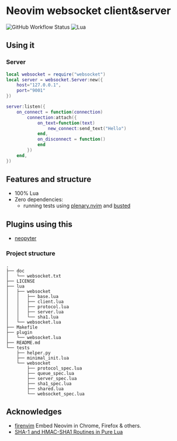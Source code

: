 # Neovim websocket client&server

![GitHub Workflow Status](https://img.shields.io/github/actions/workflow/status/AbaoFromCUG/websocket.nvim/lint-test.yml?branch=main&style=for-the-badge)
![Lua](https://img.shields.io/badge/Made%20with%20Lua-blueviolet.svg?style=for-the-badge&logo=lua)

## Using it

### Server

```lua
local websocket = require("websocket")
local server = websocket.Server:new({
    host="127.0.0.1",
    port="9001"
})

server:listen({
    on_connect = function(connection)
        connection:attach({
            on_text=function(text)
                new_connect:send_text("Hello")
            end,
            on_disconnect = function()
            end
        })
    end,
})
```

## Features and structure

- 100% Lua
- Zero dependencies:
  - running tests using [plenary.nvim](https://github.com/nvim-lua/plenary.nvim) and [busted](https://olivinelabs.com/busted/)


## Plugins using this
- [neopyter](https://mirrors.sustech.edu.cn/pypi/simple/neopyter/)

### Project structure

``` tree
.
├── doc
│   └── websocket.txt
├── LICENSE
├── lua
│   ├── websocket
│   │   ├── base.lua
│   │   ├── client.lua
│   │   ├── protocol.lua
│   │   ├── server.lua
│   │   └── sha1.lua
│   └── websocket.lua
├── Makefile
├── plugin
│   └── websocket.lua
├── README.md
└── tests
    ├── helper.py
    ├── minimal_init.lua
    └── websocket
        ├── protocol_spec.lua
        ├── queue_spec.lua
        ├── server_spec.lua
        ├── sha1_spec.lua
        ├── shared.lua
        └── websocket_spec.lua
```

## Acknowledges
* [firenvim](https://github.com/glacambre/firenvim) Embed Neovim in Chrome, Firefox & others.
* [SHA-1 and HMAC-SHA1 Routines in Pure Lua](http://regex.info/blog/lua/sha1)

